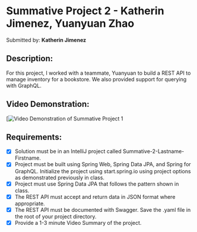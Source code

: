 # Summative Project 2 - Katherin Jimenez, Yuanyuan Zhao

Submitted by: **Katherin Jimenez**

## Description:
For this project, I worked with a teammate, Yuanyuan to build a REST API to manage inventory for a bookstore. We also provided support for querying with GraphQL.

## Video Demonstration: 
[![Video Demonstration of Summative Project 1](https://youtu.be/69wyyLEcCxA)

## Requirements:
* [X] Solution must be in an IntelliJ project called Summative-2-Lastname-Firstname.
* [X] Project must be built using Spring Web, Spring Data JPA, and Spring for GraphQL. Initialize the project using start.spring.io using project options as demonstrated previously in class.
* [X] Project must use Spring Data JPA that follows the pattern shown in class.
* [X] The REST API must accept and return data in JSON format where appropriate.
* [X] The REST API must be documented with Swagger. Save the .yaml file in the root of your project directory.
* [X] Provide a 1-3 minute Video Summary of the project.
